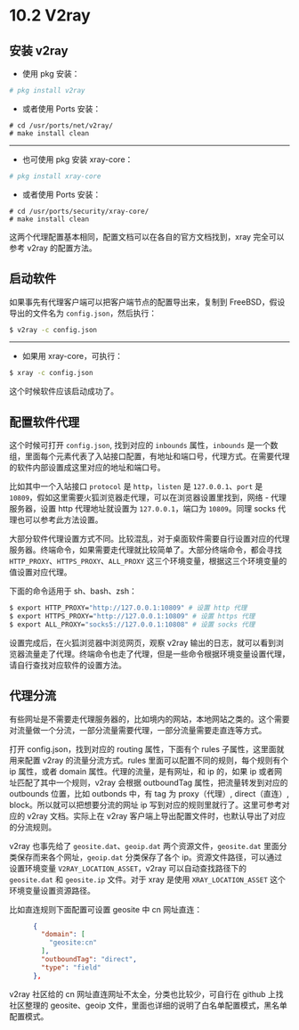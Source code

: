 # 10.2 V2ray

## 安装 v2ray

- 使用 pkg 安装：

```sh
# pkg install v2ray
```

- 或者使用 Ports 安装：

```
# cd /usr/ports/net/v2ray/
# make install clean
```

---

- 也可使用 pkg 安装 xray-core：

```sh
# pkg install xray-core
```

- 或者使用 Ports 安装：

```
# cd /usr/ports/security/xray-core/ 
# make install clean
```

这两个代理配置基本相同，配置文档可以在各自的官方文档找到，xray 完全可以参考 v2ray 的配置方法。

## 启动软件

如果事先有代理客户端可以把客户端节点的配置导出来，复制到 FreeBSD，假设导出的文件名为 `config.json`，然后执行：

```sh
$ v2ray -c config.json
```

---

- 如果用 xray-core，可执行：

```sh
$ xray -c config.json
```

这个时候软件应该启动成功了。

## 配置软件代理

这个时候可打开 `config.json`, 找到对应的 `inbounds` 属性，`inbounds` 是一个数组，里面每个元素代表了入站接口配置，有地址和端口号，代理方式。在需要代理的软件内部设置成这里对应的地址和端口号。

比如其中一个入站接口 `protocol` 是 `http`，`listen` 是 `127.0.0.1`、`port` 是 `10809`，假如这里需要火狐浏览器走代理，可以在浏览器设置里找到，网络 - 代理服务器，设置 http 代理地址就设置为 `127.0.0.1`，端口为 `10809`。同理 socks 代理也可以参考此方法设置。

大部分软件代理设置方式不同。比较混乱，对于桌面软件需要自行设置对应的代理服务器。终端命令，如果需要走代理就比较简单了。大部分终端命令，都会寻找 `HTTP_PROXY`、`HTTPS_PROXY`、`ALL_PROXY` 这三个环境变量，根据这三个环境变量的值设置对应代理。

下面的命令适用于 sh、bash、zsh：

```sh
$ export HTTP_PROXY="http://127.0.0.1:10809" # 设置 http 代理
$ export HTTPS_PROXY="http://127.0.0.1:10809" # 设置 https 代理
$ export ALL_PROXY="socks5://127.0.0.1:10808" # 设置 socks 代理
```

设置完成后，在火狐浏览器中浏览网页，观察 v2ray 输出的日志，就可以看到浏览器流量走了代理。终端命令也走了代理，但是一些命令根据环境变量设置代理，请自行查找对应软件的设置方法。

## 代理分流

有些网址是不需要走代理服务器的，比如境内的网站，本地网站之类的。这个需要对流量做一个分流，一部分流量需要代理，一部分流量需要走直连等方式。

打开 config.json，找到对应的 routing 属性，下面有个 rules 子属性，这里面就用来配置 v2ray 的流量分流方式。rules 里面可以配置不同的规则，每个规则有个 ip 属性，或者 domain 属性。代理的流量，是有网址，和 ip 的，如果 ip 或者网址匹配了其中一个规则，v2ray 会根据 outboundTag 属性，把流量转发到对应的 outbounds 位置，比如 outbonds 中，有 tag 为 proxy（代理）, direct（直连）, block。所以就可以把想要分流的网址 ip 写到对应的规则里就行了。这里可参考对应的 v2ray 文档。实际上在 v2ray 客户端上导出配置文件时，也默认导出了对应的分流规则。

v2ray 也事先给了 `geosite.dat`、`geoip.dat` 两个资源文件，`geosite.dat` 里面分类保存而来各个网址，`geoip.dat` 分类保存了各个 ip。资源文件路径，可以通过设置环境变量 `V2RAY_LOCATION_ASSET`，v2ray 可以自动查找路径下的 `geosite.dat` 和 `geosite.ip` 文件。对于 xray 是使用 `XRAY_LOCATION_ASSET` 这个环境变量设置资源路径。

比如直连规则下面配置可设置 geosite 中 cn 网址直连：

```json
      {
        "domain": [
          "geosite:cn"
        ],
        "outboundTag": "direct",
        "type": "field"
      },
```

v2ray 社区给的 cn 网址直连网址不太全，分类也比较少，可自行在 github 上找社区整理的 geosite、geoip 文件，里面也详细的说明了白名单配置模式，黑名单配置模式。
